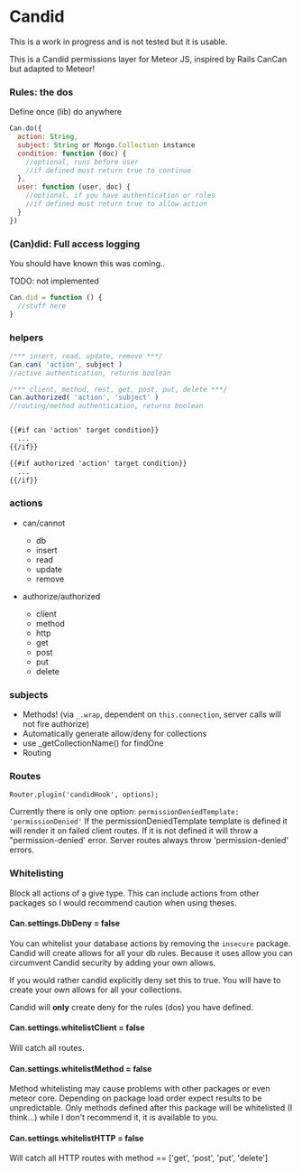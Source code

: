 Candid
===============

This is a work in progress and is not tested but it is usable.

This is a Candid permissions layer for Meteor JS, inspired by Rails CanCan but adapted to Meteor!

### Rules: the dos 

Define once (lib) do anywhere

```js
Can.do({
  action: String,
  subject: String or Mongo.Collection instance
  condition: function (doc) {
    //optional, runs before user
    //if defined must return true to continue
  },
  user: function (user, doc) {
    //optional, if you have authentication or roles
    //if defined must return true to allow action
  }
})
```

### (Can)did: Full access logging

You should have known this was coming..

TODO: not implemented

```js
Can.did = function () {
  //stuff here
}

```

### helpers

```js
/*** insert, read, update, remove ***/
Can.can( 'action', subject )
//active authentication, returns boolean

/*** client, method, rest, get, post, put, delete ***/
Can.authorized( 'action', 'subject' ) 
//routing/method authentication, returns boolean
```

```html

{{#if can 'action' target condition}}
  ...
{{/if}}

{{#if authorized 'action' target condition}}
  ...
{{/if}}

```

### actions

* can/cannot
  * db
  * insert
  * read
  * update
  * remove

* authorize/authorized
  * client
  * method
  * http
  * get
  * post
  * put
  * delete

### subjects

* Methods! (via `_.wrap`, dependent on `this.connection`, server calls will not fire authorize)
* Automatically generate allow/deny for collections
* use _getCollectionName() for findOne
* Routing

### Routes

`Router.plugin('candidHook', options);`

Currently there is only one option: `permissionDeniedTemplate: 'permissionDenied'`
If the permissionDeniedTemplate template is defined it will render it on failed client routes.
If it is not defined it will throw a "permission-denied' error. 
Server routes always throw 'permission-denied' errors.

### Whitelisting 

Block all actions of a give type. 
This can include actions from other packages so I would recommend caution when using theses.


#### Can.settings.DbDeny = false
You can whitelist your database actions by removing the `insecure` package. 
Candid will create allows for all your db rules. 
Because it uses allow you can circumvent Candid security by adding your own allows.

If you would rather candid explicitly deny set this to true.
You will have to create your own allows for all your collections.

Candid will **only** create deny for the rules (dos) you have defined.

#### Can.settings.whitelistClient = false
Will catch all routes. 

#### Can.settings.whitelistMethod = false
Method whitelisting may cause problems with other packages or even meteor core.
Depending on package load order expect results to be unpredictable.
Only methods defined after this package will be whitelisted (I think...)
while I don't recommend it, it is available to you.

#### Can.settings.whitelistHTTP = false
Will catch all HTTP routes with method == ['get', 'post', 'put', 'delete']

